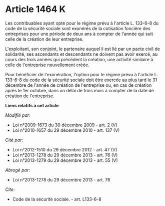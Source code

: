 # Article 1464 K

Les contribuables ayant opté pour le régime prévu à l'article L. 133-6-8 du code de la sécurité sociale sont exonérés de la
cotisation foncière des entreprises pour une période de deux ans à compter de l'année qui suit celle de la création de leur
entreprise.

L'exploitant, son conjoint, le partenaire auquel il est lié par un pacte civil de solidarité, ses ascendants et descendants
ne doivent pas avoir exercé, au cours des trois années qui précèdent la création, une activité similaire à celle de
l'entreprise nouvellement créée. 

Pour bénéficier de l'exonération, l'option pour le régime prévu à l'article L. 133-6-8 du code de la sécurité sociale doit
être exercée au plus tard le 31 décembre de l'année de création de l'entreprise ou, en cas de création après le 1er octobre,
dans un délai de trois mois à compter de la date de création de l'entreprise.

**Liens relatifs à cet article**

_Modifié par_:

  - Loi n°2009-1673 du 30 décembre 2009 - art. 2 (V)
  - Loi n°2010-1657 du 29 décembre 2010 - art. 137 (V)

_Cité par_:

  - Loi n°2012-1510 du 29 décembre 2012 - art. 47 (V)
  - Loi n°2013-1278 du 29 décembre 2013 - art. 76 (V)
  - Loi n°2013-1279 du 29 décembre 2013 - art. 55 (V)

_Abrogé par_:

  - Loi n°2013-1278 du 29 décembre 2013 - art. 76

_Cite_:

  - Code de la sécurité sociale. - art. L133-6-8
